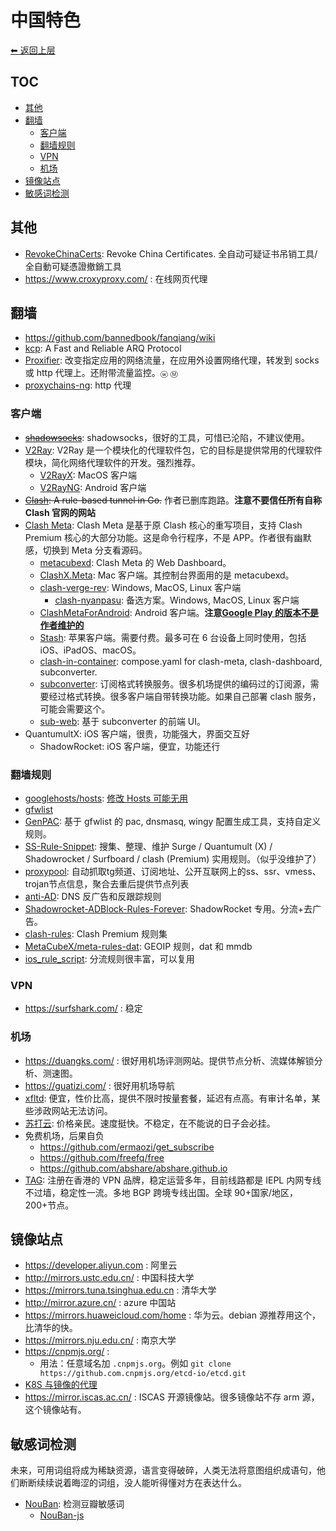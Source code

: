 # 中国特色

[⬅︎ 返回上层](../#中国特色)

## TOC

<!-- MarkdownTOC GFM -->

- [其他](#其他)
- [翻墙](#翻墙)
    - [客户端](#客户端)
    - [翻墙规则](#翻墙规则)
    - [VPN](#vpn)
    - [机场](#机场)
- [镜像站点](#镜像站点)
- [敏感词检测](#敏感词检测)

<!-- /MarkdownTOC -->

## 其他

- [RevokeChinaCerts](https://github.com/chengr28/RevokeChinaCerts): Revoke China Certificates.  全自动可疑证书吊销工具/全自動可疑憑證撤銷工具
- https://www.croxyproxy.com/ : 在线网页代理

## 翻墙

- https://github.com/bannedbook/fanqiang/wiki
- [kcp](https://github.com/skywind3000/kcp):  A Fast and Reliable ARQ Protocol
- [Proxifier](https://www.proxifier.com/): 改变指定应用的网络流量，在应用外设置网络代理，转发到 socks 或 http 代理上。还附带流量监控。`ⓦ` `Ⓜ`
- [proxychains-ng](https://github.com/rofl0r/proxychains-ng): http 代理

### 客户端

- ~~[shadowsocks](https://github.com/shadowsocks/shadowsocks)~~: shadowsocks，很好的工具，可惜已沦陷，不建议使用。
- [V2Ray](https://github.com/v2ray/v2ray-core): V2Ray 是一个模块化的代理软件包，它的目标是提供常用的代理软件模块，简化网络代理软件的开发。强烈推荐。
  - [V2RayX](https://github.com/Cenmrev/V2RayX): MacOS 客户端
  - [V2RayNG](https://github.com/2dust/v2rayNG): Android 客户端
- ~~[Clash](https://github.com/Dreamacro/clash): A rule-based tunnel in Go.~~ 作者已删库跑路。**注意不要信任所有自称 Clash 官网的网站**
- [Clash Meta](https://github.com/MetaCubeX/mihomo): Clash Meta 是基于原 Clash 核心的重写项目，支持 Clash Premium 核心的大部分功能。这是命令行程序，不是 APP。作者很有幽默感，切换到 Meta 分支看源码。
  - [metacubexd](https://github.com/MetaCubeX/metacubexd): Clash Meta 的 Web Dashboard。
  - [ClashX.Meta](https://github.com/MetaCubeX/ClashX.Meta/tree/meta): Mac 客户端。其控制台界面用的是 metacubexd。
  - [clash-verge-rev](https://github.com/clash-verge-rev/clash-verge-rev): Windows, MacOS, Linux 客户端
    - [clash-nyanpasu](https://github.com/LibNyanpasu/clash-nyanpasu): 备选方案。Windows, MacOS, Linux 客户端
  - [ClashMetaForAndroid](https://github.com/MetaCubeX/ClashMetaForAndroid): Android 客户端。**注意[Google Play 的版本不是作者维护的](https://github.com/MetaCubeX/ClashMetaForAndroid/discussions/201)**
  - [Stash](https://stash.wiki/): 苹果客户端。需要付费。最多可在 6 台设备上同时使用，包括 iOS、iPadOS、macOS。
  - [clash-in-container](https://github.com/adoyle-h/clash-in-container): compose.yaml for clash-meta, clash-dashboard, subconverter.
  - [subconverter](https://github.com/tindy2013/subconverter): 订阅格式转换服务。很多机场提供的编码过的订阅源，需要经过格式转换。很多客户端自带转换功能。如果自己部署 clash 服务，可能会需要这个。
  - [sub-web](https://github.com/CareyWang/sub-web): 基于 subconverter 的前端 UI。
- QuantumultX: iOS 客户端，很贵，功能强大，界面交互好
  - ShadowRocket: iOS 客户端，便宜，功能还行

### 翻墙规则

- [googlehosts/hosts](https://github.com/googlehosts/hosts): [修改 Hosts 可能无用](https://github.com/googlehosts/hosts/wiki/%E5%B8%B8%E8%A7%81%E9%97%AE%E9%A2%98#%E8%BF%99%E4%B8%AAhosts%E4%B8%80%E7%82%B9%E7%94%A8%E9%83%BD%E6%B2%A1%E6%9C%89%E5%8D%8A%E5%81%9C%E6%9B%B4%E6%98%AF%E4%BB%80%E4%B9%88%E6%84%8F%E6%80%9D)
- [gfwlist](https://github.com/gfwlist/gfwlist)
- [GenPAC](https://github.com/JinnLynn/genpac): 基于 gfwlist 的 pac, dnsmasq, wingy 配置生成工具，支持自定义规则。
- [SS-Rule-Snippet](https://github.com/Hackl0us/SS-Rule-Snippet): 搜集、整理、维护 Surge / Quantumult (X) / Shadowrocket / Surfboard / clash (Premium) 实用规则。（似乎没维护了）
- [proxypool](https://github.com/zu1k/proxypool): 自动抓取tg频道、订阅地址、公开互联网上的ss、ssr、vmess、trojan节点信息，聚合去重后提供节点列表
- [anti-AD](https://github.com/privacy-protection-tools/anti-AD): DNS 反广告和反跟踪规则
- [Shadowrocket-ADBlock-Rules-Forever](https://github.com/Johnshall/Shadowrocket-ADBlock-Rules-Forever): ShadowRocket 专用。分流+去广告。
- [clash-rules](https://github.com/Loyalsoldier/clash-rules): Clash Premium 规则集
- [MetaCubeX/meta-rules-dat](https://github.com/MetaCubeX/meta-rules-dat): GEOIP 规则，dat 和 mmdb
- [ios_rule_script](https://github.com/blackmatrix7/ios_rule_script): 分流规则很丰富，可以复用

### VPN

- https://surfshark.com/ : 稳定

### 机场

- https://duangks.com/ : 很好用机场评测网站。提供节点分析、流媒体解锁分析、测速图。
- https://guatizi.com/ : 很好用机场导航
- [xfltd](https://xfltd.org/#/register?code=y8yKhElL): 便宜，性价比高，提供不限时按量套餐，延迟有点高。有审计名单，某些涉政网站无法访问。
- [苏打云](https://v2.suda.moe/): 价格亲民。速度挺快。不稳定，在不能说的日子会必挂。
- 免费机场，后果自负
  - https://github.com/ermaozi/get_subscribe
  - https://github.com/freefq/free
  - https://github.com/abshare/abshare.github.io
- [TAG](https://github.com/winston779/tagInternet): 注册在香港的 VPN 品牌，稳定运营多年，目前线路都是 IEPL 内网专线不过墙，稳定性一流。多地 BGP 跨境专线出国。全球 90+国家/地区，200+节点。

## 镜像站点

- https://developer.aliyun.com : 阿里云
- http://mirrors.ustc.edu.cn/ : 中国科技大学
- https://mirrors.tuna.tsinghua.edu.cn : 清华大学
- http://mirror.azure.cn/ : azure 中国站
- https://mirrors.huaweicloud.com/home : 华为云。debian 源推荐用这个，比清华的快。
- https://mirrors.nju.edu.cn/ : 南京大学
- https://cnpmjs.org/ :
  - 用法：任意域名加 `.cnpmjs.org`。例如 `git clone https://github.com.cnpmjs.org/etcd-io/etcd.git`
- [K8S 与镜像的代理](./k8s.md#镜像与代理)
- https://mirror.iscas.ac.cn/ : ISCAS 开源镜像站。很多镜像站不存 arm 源，这个镜像站有。

## 敏感词检测

未来，可用词组将成为稀缺资源，语言变得破碎，人类无法将意图组织成语句，他们断断续续说着晦涩的词组，没人能听得懂对方在表达什么。

- [NouBan](https://drrouen.github.io/tools/NouBan/): 检测豆瓣敏感词
  - [NouBan-js](https://github.com/drrouen/NouBan-js)
